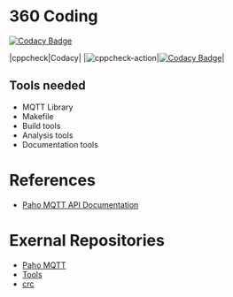# 360 Coding

[![Codacy Badge](https://api.codacy.com/project/badge/Grade/3b20c7c3ec7f4734b42cc0d04dcf3fb2)](https://app.codacy.com/manual/360_Coders/linux?utm_source=github.com&utm_medium=referral&utm_content=360_coders/linux&utm_campaign=Badge_Grade_Dashboard)

|cppcheck|Codacy|
|![cppcheck-action](https://github.com/360_Coders/linux/workflows/cppcheck-action/badge.svg)|[![Codacy Badge](https://app.codacy.com/project/badge/Grade/3ac7e2a959a24fa4b5d1b9c1c886ff75)](https://www.codacy.com/manual/360_Coders/linux?utm_source=github.com&amp;utm_medium=referral&amp;utm_content=stepin654321/MiniProject_Template&amp;utm_campaign=Badge_Grade)|
## Tools needed
* MQTT Library
* Makefile
* Build tools
* Analysis tools
* Documentation tools

# References
* [Paho MQTT API Documentation](https://www.eclipse.org/paho/files/mqttdoc/MQTTClient/html/index.html)

# Exernal Repositories
* [Paho MQTT](https://github.com/eclipse/paho.mqtt.c)
* [Tools](https://github.com/stepin654321/MiniProject_Template)
* [crc](https://github.com/lammertb/libcrc)



